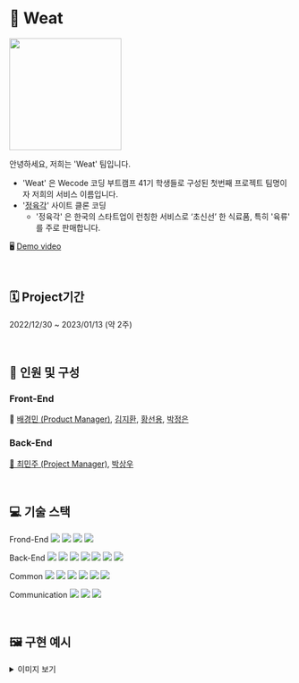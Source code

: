 # 🥩 Weat

<img src="https://user-images.githubusercontent.com/53294075/212554426-9855b21d-46aa-4d4f-8984-b56b9a770bca.png" width = "200px">

안녕하세요, 저희는 'Weat' 팀입니다.
- 'Weat' 은 Wecode 코딩 부트캠프 41기 학생들로 구성된 첫번째 프로젝트 팀명이자 저희의 서비스 이름입니다.
- '[정육각](https://www.jeongyookgak.com/index)' 사이트 클론 코딩
    - '정육각' 은 한국의 스타트업이 런칭한 서비스로 ‘초신선’ 한 식료품, 특히 '육류' 를 주로 판매합니다.

🖥️ [Demo video](https://youtu.be/Es1Xk93CRZo)

<br>

## 🗓 Project기간

2022/12/30 ~ 2023/01/13 (약 2주)

<br>

## 👥 인원 및 구성

### Front-End

👑 [배경민 (Product Manager)](https://github.com/bjy6439), [김지환](https://github.com/jhjhjh01000), [황선용](https://github.com/syoee), [박정은](https://github.com/jeong-eun-park)

### Back-End

[👑 최민주 (Project Manager)](https://github.com/Judy-Choi), [박상우](https://github.com/Jetkick)

<br>

## 💻 기술 스택
Frond-End
<img src="https://img.shields.io/badge/Javscript-F7DF1E?style=flat&amp;logo=javascript&amp;logoColor=white">
<img src="https://img.shields.io/badge/React.js-61DAFB?style=flat&amp;logo=React&amp;logoColor=white">
<img src="https://img.shields.io/badge/sass-CC6699?style=flat&amp;logo=sass&amp;logoColor=white">
<img src="https://img.shields.io/badge/React Router-CA4245?style=flat&amp;logo=ReactRouter&amp;logoColor=white">

Back-End
<img src="https://img.shields.io/badge/Node.js-339933?style=flat&amp;logo=Node.js&amp;logoColor=white">
<img src="https://img.shields.io/badge/Nodemon-76D04B?style=flat&amp;logo=Nodemon&amp;logoColor=white">
<img src="https://img.shields.io/badge/Express-000000?style=flat&amp;logo=Express&amp;logoColor=white">
<img src="https://img.shields.io/badge/MySQL-4479A1?style=flat&amp;logo=MySQL&amp;logoColor=white">
<img src="https://img.shields.io/badge/JWT-CC6699?style=flat&amp;logo=JSON&amp;logoColor=white">
<img src="https://img.shields.io/badge/Dbmate-009DC7?style=flat&amp;logo=Bcrypt&amp;logoColor=white">
<img src="https://img.shields.io/badge/Bcrypt-CA424?style=flat&amp;logo=Bcrypt&amp;logoColor=white">

Common
<img src="https://img.shields.io/badge/Git-F05032?style=flat&amp;logo=Git&amp;logoColor=white">
<img src="https://img.shields.io/badge/GitHub-181717?style=flat&amp;logo=GitHub&amp;logoColor=white">
<img src="https://img.shields.io/badge/Prettier-F7B93E?style=flat&amp;logo=prettier&amp;logoColor=white">
<img src="https://img.shields.io/badge/RestfulAPI-F7533E?style=flat&amp;logo=RestfulAPII&amp;logoColor=white">
<img src="https://img.shields.io/badge/VSCode-007ACC?style=flat&amp;logo=Visual Studio Code&amp;logoColor=white">
<img src="https://img.shields.io/badge/Postman-FF6C37?style=flat&amp;logo=Postman Code&amp;logoColor=white">

Communication
<img src="https://img.shields.io/badge/Slack-4A154B?style=flat&amp;logo=Slack&amp;logoColor=white">
<img src="https://img.shields.io/badge/Trello-0052CC?style=flat&amp;logo=Trello&amp;logoColor=white">
<img src="https://img.shields.io/badge/Notion-000000?style=flat&amp;logo=Notion&amp;logoColor=white">

<br>

## 🖼️ 구현 예시

<details>
    <summary>이미지 보기</summary>
    
| 페이지 | 구현 내용 캡쳐 | 개발 담당 |

</br>

## 로그인

- 로그인 시 이메일 및 비밀번호 조건을 통한 유효성 검사 구현
- 로그인 시 HTTP 응답으로 담겨오는 JWT를 LocalStorage 저장 로직 구현
- 로그인 실패 시 안내문구 출력
- 로그인 성공 시 Main 페이지로 이동

| 로그인 | <p align="center"><img src="https://user-images.githubusercontent.com/53294075/212548326-1a6b55c4-302c-4f06-a6af-073600641af2.png" width = "400px"></p> | 

## 회원가입

- 회원가입 시 인풋 데이터 입력 양식에 따라 오류 발생 시 알림 메세지 출력
- 회원가입 조건이 충족되지 않았을 때, 메세지 출력
- 회원가입 성공 시 Login 페이지로

| 회원가입 | <p align="center"><img src="https://user-images.githubusercontent.com/53294075/212548324-5ab31865-e902-4496-80c7-0991e305b873.png" width = "400px"></p> | 

## 결제 페이지

- fetch를 통해 사용자정보 출력하기
- 장바구니 데이터 출력하고 총합 계산하기
- input에 입력되는 데이터 fetch로 POST하기
- 결제하기 버튼 클릭시, orderId return

| 주문/결제 | <p align="center"><img src="https://user-images.githubusercontent.com/53294075/212548332-5febd3dc-6d7f-4f6f-867a-987e5fb657db.png" width = "400px"><br><img src="https://user-images.githubusercontent.com/53294075/212548333-04bf373b-693e-48ee-be6f-da5a06487996.png" width = "400px"><br><img src="https://user-images.githubusercontent.com/53294075/212548335-02e004d0-d530-42c6-b8c0-5ed4e72d3473.png" width = "400px"></p> |
</br>




## 📑 API Documentation
[Postman Link](https://documenter.getpostman.com/view/24998473/2s8Z76x9km)



